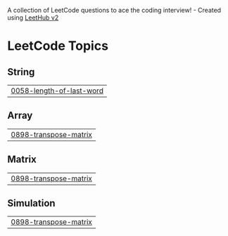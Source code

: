 A collection of LeetCode questions to ace the coding interview! - Created using [LeetHub v2](https://github.com/arunbhardwaj/LeetHub-2.0)
<!---LeetCode Topics Start-->
# LeetCode Topics
## String
|  |
| ------- |
| [0058-length-of-last-word](https://github.com/bhoyarjagruti07/Java/tree/master/0058-length-of-last-word) |
## Array
|  |
| ------- |
| [0898-transpose-matrix](https://github.com/bhoyarjagruti07/Java/tree/master/0898-transpose-matrix) |
## Matrix
|  |
| ------- |
| [0898-transpose-matrix](https://github.com/bhoyarjagruti07/Java/tree/master/0898-transpose-matrix) |
## Simulation
|  |
| ------- |
| [0898-transpose-matrix](https://github.com/bhoyarjagruti07/Java/tree/master/0898-transpose-matrix) |
<!---LeetCode Topics End-->